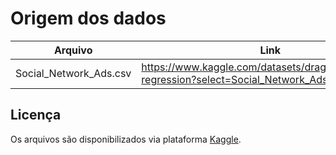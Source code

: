 # Origem dos dados

Arquivo | Link
--------|-------
Social_Network_Ads.csv    |   https://www.kaggle.com/datasets/dragonheir/logistic-regression?select=Social_Network_Ads.csv

## Licença

Os arquivos são disponibilizados via plataforma [Kaggle](https://www.kaggle.com/datasets/dragonheir/logistic-regression).